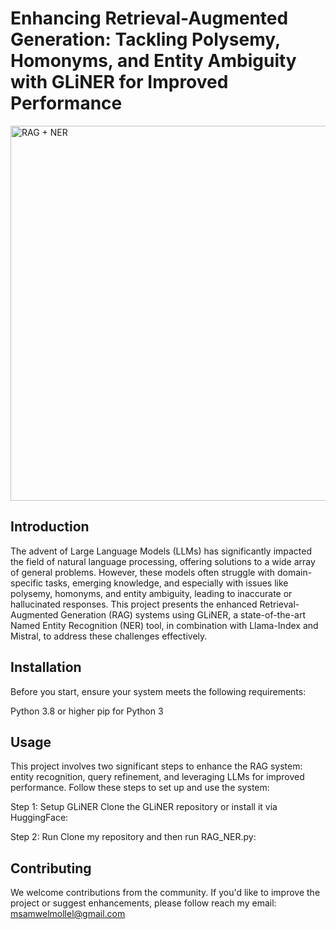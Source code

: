 # Enhancing Retrieval-Augmented Generation: Tackling Polysemy, Homonyms, and Entity Ambiguity with GLiNER for Improved Performance
<img src="info/medium_RAG.jpeg" alt=" RAG + NER" width="600" height="auto">

## Introduction
The advent of Large Language Models (LLMs) has significantly impacted the field of natural language processing, offering solutions to a wide array of general problems. However, these models often struggle with domain-specific tasks, emerging knowledge, and especially with issues like polysemy, homonyms, and entity ambiguity, leading to inaccurate or hallucinated responses. This project presents the enhanced Retrieval-Augmented Generation (RAG) systems using GLiNER, a state-of-the-art Named Entity Recognition (NER) tool, in combination with Llama-Index and Mistral, to address these challenges effectively.

## Installation
Before you start, ensure your system meets the following requirements:

Python 3.8 or higher
pip for Python 3

## Usage
This project involves two significant steps to enhance the RAG system: entity recognition, query refinement, and leveraging LLMs for improved performance. Follow these steps to set up and use the system:

Step 1: Setup GLiNER
Clone the GLiNER repository or install it via HuggingFace:

Step 2: Run 
Clone my repository and then run RAG_NER.py:


## Contributing
We welcome contributions from the community. If you'd like to improve the project or suggest enhancements, please follow reach my email: msamwelmollel@gmail.com


